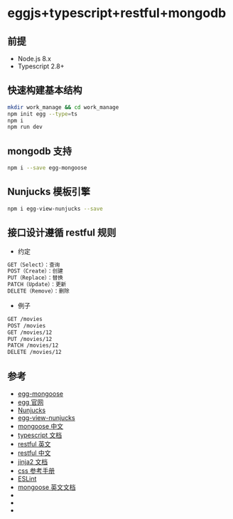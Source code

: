<!--
 * @Author: don
 * @Date: 2020-12-22 18:57:04
 * @LastEditors: don
 * @LastEditTime: 2020-12-28 16:35:40
 * @Description:
-->

# eggjs+typescript+restful+mongodb

## 前提

- Node.js 8.x
- Typescript 2.8+

## 快速构建基本结构

```sh
mkdir work_manage && cd work_manage
npm init egg --type=ts
npm i
npm run dev
```

## mongodb 支持

```sh
npm i --save egg-mongoose
```

## Nunjucks 模板引擎

```sh
npm i egg-view-nunjucks --save
```

## 接口设计遵循 restful 规则

- 约定

```js
GET（Select）：查询
POST（Create）：创建
PUT（Replace）：替换
PATCH（Update）：更新
DELETE（Remove）：删除
```

- 例子

```sh
GET /movies
POST /movies
GET /movies/12
PUT /movies/12
PATCH /movies/12
DELETE /movies/12
```

## 参考

- [egg-mongoose](https://github.com/eggjs/egg-mongoose)
- [egg 官网](https://eggjs.org/zh-cn/)
- [Nunjucks](https://nunjucks.bootcss.com/)
- [egg-view-nunjucks](https://github.com/eggjs/egg-view-nunjucks)
- [mongoose 中文](http://www.mongoosejs.net/docs/guide.html)
- [typescript 文档](https://www.tslang.cn/docs/home.html)
- [restful 英文](http://www.restfulapi.nl/)
- [restful 中文](http://notes.veryide.com/restful.md)
- [jinja2 文档](https://jinja.palletsprojects.com/en/2.11.x/templates/#)
- [css 参考手册](https://www.runoob.com/cssref/css-reference.html)
- [ESLint](http://eslint.cn/)
- [mongoose 英文文档](https://mongoosejs.com/docs/index.html)
- []()
- []()
- []()
